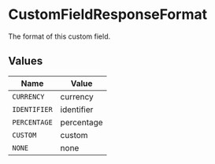 # CustomFieldResponseFormat

The format of this custom field.


## Values

| Name         | Value        |
| ------------ | ------------ |
| `CURRENCY`   | currency     |
| `IDENTIFIER` | identifier   |
| `PERCENTAGE` | percentage   |
| `CUSTOM`     | custom       |
| `NONE`       | none         |